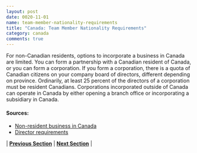 ```yaml
---
layout: post
date: 0020-11-01
name: team-member-nationality-requirements
title: "Canada: Team Member Nationality Requirements"
category: canada
comments: true
---
```


For non-Canadian residents, options to incorporate a business in Canada are limited. You can form a partnership with a Canadian resident of Canada, or you can form a corporation. If you form a corporation, there is a quota of Canadian citizens on your company board of directors, different depending on province. Ordinarily, at least 25 percent of the directors of a corporation must be resident Canadians. Corporations incorporated outside of Canada can operate in Canada by either opening a branch office or incorporating a subsidiary in Canada.

#### Sources:
- [Non-resident business in Canada](https://www.thebalance.com/nonresident-business-in-canada-2948595)
- [Director requirements](https://www.ic.gc.ca/eic/site/cd-dgc.nsf/eng/cs06643.html#toc-01.01)


| **[Previous Section]( https://neo-project.github.io/global-blockchain-compliance-hub//canada/canada-registry-requirements.html)** | **[Next Section]( https://neo-project.github.io/global-blockchain-compliance-hub//canada/canada-tax-and-auditing-requirements.html)** |

